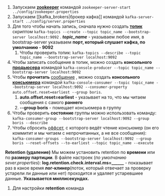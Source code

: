 1) Запускаем **[zookeeper](kafka_zookeeper)** командой `zookeeper-server-start ../config/zookeeper.properties`
 2) Запускаем [[kafka_brokers|брокер кафка]] командой `kafka-server-start ../config/server.properties`
 3) Для того чтобы начать запись, сначала нужно создать **[топик](kafka_topics.md)** скриптом `kafka-topics --create --topic topic_name --bootstrap-server localhost:9092` . ***topic_name*** - указываем любое имя, в bootstrap-server указываем **порт, который слушает кафка, по умолчанию - 9092**
	 1) Чтобы проверить топик: `kafka-topics --describe --topic topic_name --bootstrap-server localhost:9092`
 4) Чтобы записать сообщение в топик, можно создать **консольного [продьюсера](kafka_producer.md)**  командой `kafka-console-producer --topic topic_name --bootstrap-server localhost:9092`
 5) Чтобы **прочитать** [сообщение](kafka_messages) , можно создать **консольного [консьюмера](kafka_Consumer.md)**  командой `kafka-console-consumer --topic topic_name --bootstrap-server localhost:9092 --consumer-property auto.offset.reset=earliest --group boris`. 
	 1) **auto.offset.reset=earliest** - указывает на то, что мы читаем сообщения с самого **раннего** 
	 2) **--group boris** - помещает консьюмера в группу
6) Чтобы проверить **состояние** группы можно использовать команду: `kafka-consumer-group --bootstrap-server localhost:9092 --group boris --describe` 
7) Чтобы сбросить [оффсет](kafka_offset.md), с которого ведёт чтение консьюмер (он его коммитит и мы читаем с непрочитанных, а не все сообщения): `kafka-consumer-groups --bootstrap-server localhost:9092 --group boris --reset-offsets --to-earliest --topic topic_name --execute`

**Retention (удаление)**
Мы можем установить retention по **времени** или по **размеру партиции**.
В файле настроек (*по умолчанию sever.properties*):
**log.retention.check.interval.ms=______**  - показывает раз в какое время **лог-клинер**(поток, который отвечает за проверку устарели ли данные или нет) проходится и удаляет устаревшиее данные. **Указывается миллисекундах.**

1) Для настройки **retention** команда 

